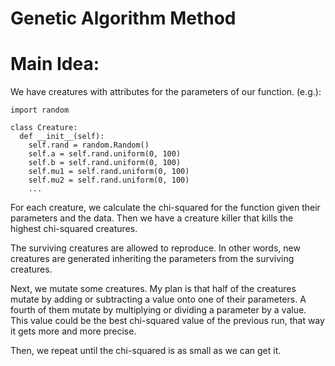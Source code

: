 # Genetic Algorithm Method

# Main Idea:

We have creatures with attributes for the parameters of our function. (e.g.):
```
import random

class Creature:
  def __init__(self):
    self.rand = random.Random()
    self.a = self.rand.uniform(0, 100)
    self.b = self.rand.uniform(0, 100)
    self.mu1 = self.rand.uniform(0, 100)
    self.mu2 = self.rand.uniform(0, 100)
    ...

```

For each creature, we calculate the chi-squared for the function given their parameters and the data. Then we have a creature killer that kills the highest chi-squared creatures.

The surviving creatures are allowed to reproduce. In other words, new creatures are generated inheriting the parameters from the surviving creatures. 

Next, we mutate some creatures. My plan is that half of the creatures mutate by adding or subtracting a value onto one of their parameters. A fourth of them mutate by multiplying or dividing a parameter by a value. This value could be the best chi-squared value of the previous run, that way it gets more and more precise. 

Then, we repeat until the chi-squared is as small as we can get it. 